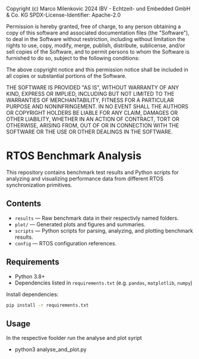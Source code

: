 Copyright (c) Marco Milenkovic 2024 IBV - Echtzeit- und Embedded GmbH & Co. KG
SPDX-License-Identifier: Apache-2.0

Permission is hereby granted, free of charge, to any person obtaining a copy of 
this software and associated documentation files (the "Software"), 
to deal in the Software without restriction, including without limitation the 
rights to use, copy, modify, merge, publish, distribute, sublicense, 
and/or sell copies of the Software, and to permit persons to whom the Software 
is furnished to do so, subject to the following conditions:

The above copyright notice and this permission notice shall be included in all 
copies or substantial portions of the Software.

THE SOFTWARE IS PROVIDED "AS IS", WITHOUT WARRANTY OF ANY KIND, EXPRESS OR IMPLIED, 
INCLUDING BUT NOT LIMITED TO THE WARRANTIES OF MERCHANTABILITY, FITNESS FOR 
A PARTICULAR PURPOSE AND NONINFRINGEMENT. IN NO EVENT SHALL THE AUTHORS OR 
COPYRIGHT HOLDERS BE LIABLE FOR ANY CLAIM, DAMAGES OR OTHER LIABILITY, WHETHER IN 
AN ACTION OF CONTRACT, TORT OR OTHERWISE, ARISING FROM, OUT OF OR IN CONNECTION 
WITH THE SOFTWARE OR THE USE OR OTHER DEALINGS IN THE SOFTWARE.


# RTOS Benchmark Analysis

This repository contains benchmark test results and Python scripts for analyzing and visualizing performance data from different RTOS synchronization primitives.

## Contents

- `results` — Raw benchmark data in their respectivly named folders.
- `plot/` — Generated plots and figures and summaries.
- `scripts` — Python scripts for parsing, analyzing, and plotting benchmark results.
- `config` — RTOS configuration references.

## Requirements

- Python 3.8+
- Dependencies listed in `requirements.txt` (e.g. `pandas`, `matplotlib`, `numpy`)

Install dependencies:

```bash
pip install -r requirements.txt
```

## Usage

In the respective foolder run the analyse and plot syript

- python3 analyse_and_plot.py
